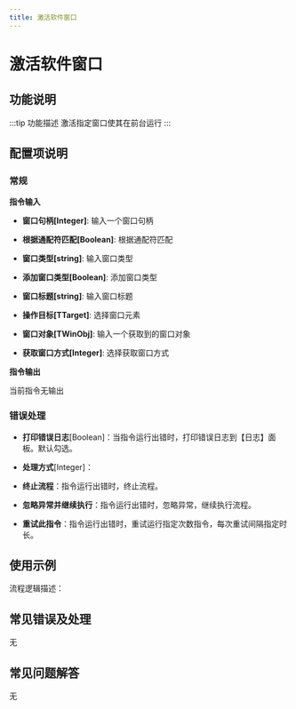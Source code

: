 ```yaml
---
title: 激活软件窗口
---
```


# 激活软件窗口

## 功能说明

:::tip 功能描述
激活指定窗口使其在前台运行
:::

## 配置项说明

### 常规

**指令输入**

- **窗口句柄[Integer]**: 输入一个窗口句柄

- **根据通配符匹配[Boolean]**: 根据通配符匹配

- **窗口类型[string]**: 输入窗口类型

- **添加窗口类型[Boolean]**: 添加窗口类型

- **窗口标题[string]**: 输入窗口标题

- **操作目标[TTarget]**: 选择窗口元素

- **窗口对象[TWinObj]**: 输入一个获取到的窗口对象

- **获取窗口方式[Integer]**: 选择获取窗口方式


**指令输出**

当前指令无输出

### 错误处理

- **打印错误日志**[Boolean]：当指令运行出错时，打印错误日志到【日志】面板。默认勾选。

- **处理方式**[Integer]：

 - **终止流程**：指令运行出错时，终止流程。

 - **忽略异常并继续执行**：指令运行出错时，忽略异常，继续执行流程。

 - **重试此指令**：指令运行出错时，重试运行指定次数指令，每次重试间隔指定时长。

## 使用示例

流程逻辑描述：

## 常见错误及处理

无

## 常见问题解答

无

